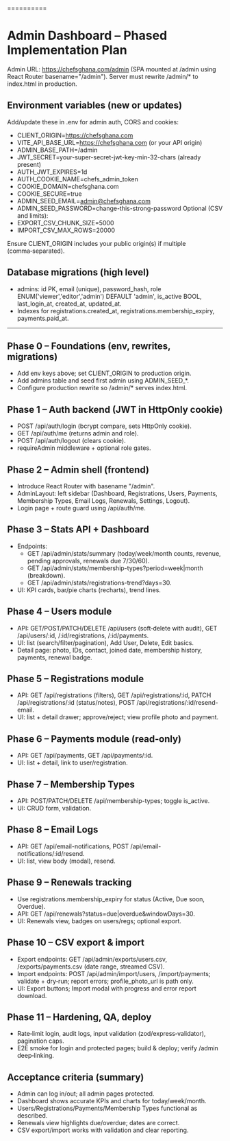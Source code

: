  ==========

# Admin Dashboard – Phased Implementation Plan

 Admin URL: https://chefsghana.com/admin (SPA mounted at /admin using React Router basename="/admin"). Server must rewrite /admin/* to index.html in production.

 ## Environment variables (new or updates)
 Add/update these in .env for admin auth, CORS and cookies:
 - CLIENT_ORIGIN=https://chefsghana.com
 - VITE_API_BASE_URL=https://chefsghana.com (or your API origin)
 - ADMIN_BASE_PATH=/admin
 - JWT_SECRET=your-super-secret-jwt-key-min-32-chars (already present)
 - AUTH_JWT_EXPIRES=1d
 - AUTH_COOKIE_NAME=chefs_admin_token
 - COOKIE_DOMAIN=chefsghana.com
 - COOKIE_SECURE=true
 - ADMIN_SEED_EMAIL=admin@chefsghana.com
 - ADMIN_SEED_PASSWORD=change-this-strong-password
 Optional (CSV and limits):
 - EXPORT_CSV_CHUNK_SIZE=5000
 - IMPORT_CSV_MAX_ROWS=20000

 Ensure CLIENT_ORIGIN includes your public origin(s) if multiple (comma‑separated).

 ## Database migrations (high level)
 - admins: id PK, email (unique), password_hash, role ENUM('viewer','editor','admin') DEFAULT 'admin', is_active BOOL, last_login_at, created_at, updated_at.
 - Indexes for registrations.created_at, registrations.membership_expiry, payments.paid_at.

 ---
 
 ## Phase 0 – Foundations (env, rewrites, migrations)
 - Add env keys above; set CLIENT_ORIGIN to production origin.
 - Add admins table and seed first admin using ADMIN_SEED_*.
 - Configure production rewrite so /admin/* serves index.html.

 ## Phase 1 – Auth backend (JWT in HttpOnly cookie)
 - POST /api/auth/login (bcrypt compare, sets HttpOnly cookie).
 - GET /api/auth/me (returns admin and role).
 - POST /api/auth/logout (clears cookie).
 - requireAdmin middleware + optional role gates.

 ## Phase 2 – Admin shell (frontend)
 - Introduce React Router with basename "/admin".
 - AdminLayout: left sidebar (Dashboard, Registrations, Users, Payments, Membership Types, Email Logs, Renewals, Settings, Logout).
 - Login page + route guard using /api/auth/me.

 ## Phase 3 – Stats API + Dashboard
 - Endpoints: 
   - GET /api/admin/stats/summary (today/week/month counts, revenue, pending approvals, renewals due 7/30/60).
   - GET /api/admin/stats/membership-types?period=week|month (breakdown).
   - GET /api/admin/stats/registrations-trend?days=30.
 - UI: KPI cards, bar/pie charts (recharts), trend lines.

 ## Phase 4 – Users module
 - API: GET/POST/PATCH/DELETE /api/users (soft‑delete with audit), GET /api/users/:id, /:id/registrations, /:id/payments.
 - UI: list (search/filter/pagination), Add User, Delete, Edit basics.
 - Detail page: photo, IDs, contact, joined date, membership history, payments, renewal badge.

 ## Phase 5 – Registrations module
 - API: GET /api/registrations (filters), GET /api/registrations/:id, PATCH /api/registrations/:id (status/notes), POST /api/registrations/:id/resend-email.
 - UI: list + detail drawer; approve/reject; view profile photo and payment.

 ## Phase 6 – Payments module (read‑only)
 - API: GET /api/payments, GET /api/payments/:id.
 - UI: list + detail, link to user/registration.

 ## Phase 7 – Membership Types
 - API: POST/PATCH/DELETE /api/membership-types; toggle is_active.
 - UI: CRUD form, validation.

 ## Phase 8 – Email Logs
 - API: GET /api/email-notifications, POST /api/email-notifications/:id/resend.
 - UI: list, view body (modal), resend.

 ## Phase 9 – Renewals tracking
 - Use registrations.membership_expiry for status (Active, Due soon, Overdue).
 - API: GET /api/renewals?status=due|overdue&windowDays=30.
 - UI: Renewals view, badges on users/regs; optional export.

 ## Phase 10 – CSV export & import
 - Export endpoints: GET /api/admin/exports/users.csv, /exports/payments.csv (date range, streamed CSV).
 - Import endpoints: POST /api/admin/import/users, /import/payments; validate + dry‑run; report errors; profile_photo_url is path only.
 - UI: Export buttons; Import modal with progress and error report download.

 ## Phase 11 – Hardening, QA, deploy
 - Rate‑limit login, audit logs, input validation (zod/express‑validator), pagination caps.
 - E2E smoke for login and protected pages; build & deploy; verify /admin deep‑linking.

 ## Acceptance criteria (summary)
 - Admin can log in/out; all admin pages protected.
 - Dashboard shows accurate KPIs and charts for today/week/month.
 - Users/Registrations/Payments/Membership Types functional as described.
 - Renewals view highlights due/overdue; dates are correct.
 - CSV export/import works with validation and clear reporting.
